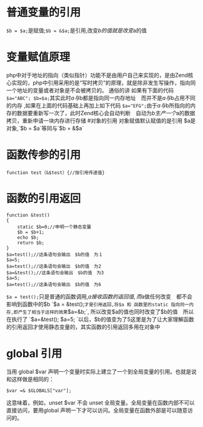 # 普通变量的引用

`$b = $a;`是赋值;`$b = &$a;`是引用,改变$b的值 就是 改变$a的值

# 变量赋值原理
php中对于地址的指向（类似指针）功能不是由用户自己来实现的，是由Zend核心实现的，php中引用采用的是“写时拷贝”的原理，就是除非发生写操作，指向同一个地址的变量或者对象是不会被拷贝的。
通俗的讲 如果有下面的代码 `$a="ABC"; $b=$a;`其实此时$a与$b都是指向同一内存地址　而并不是$a与$b占用不同的内存 ,如果在上面的代码基础上再加上如下代码 `$a="EFG";`由于$a与$b所指向的内存的数据要重新写一次了，此时Zend核心会自动判断　自动为$b生产一个$a的数据拷贝，重新申请一块内存进行存储
#对象的引用
对象赋值默认赋值的是引用
$a是对象,`$b = $a`等同与`$b = &$a`
# 函数传参的引用
`function test（&$test）{//按引用传递值}`
# 函数的引用返回
```
function &test()
{
    static $b=0;//申明一个静态变量
    $b = $b+1;
    echo $b;
    return $b;
}
$a=test();//这条语句会输出　$b的值　为１
$a=5;
$a=test();//这条语句会输出　$b的值　为2
$a=&test();//这条语句会输出　$b的值　为3
$a=5;
$a=test();//这条语句会输出　$b的值　为6
```
`$a = test();`只是普通的函数调用,$a接收函数的返回值,而$a做任何改变　都不会影响到函数中的$b
`$a = &test();`才是引用返回,将$a 和 函数里的static 指向同一内存,即产生了相当于这样的效果`$a=&b;`, 所以改变$a的值也同时改变了$b的值　所以在执行了 `$a=&test(); $a=5; `以后，$b的值变为了5这里是为了让大家理解函数的引用返回才使用静态变量的，其实函数的引用返回多用在对象中

# global 引用
当用 global $var 声明一个变量时实际上建立了一个到全局变量的引用。也就是说和这样做是相同的：
```
$var =& $GLOBALS["var"];
```
这意味着，例如，unset $var 不会 unset 全局变量。全局变量在函数内部不可以直接访问，要用global 声明一下才可以访问。全局变量在函数外部是可以随意访问的。

